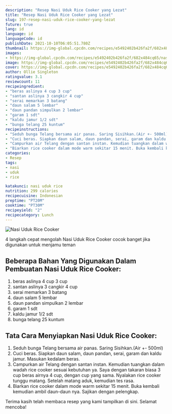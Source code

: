 ```yaml
---
description: "Resep Nasi Uduk Rice Cooker yang Lezat"
title: "Resep Nasi Uduk Rice Cooker yang Lezat"
slug: 197-resep-nasi-uduk-rice-cooker-yang-lezat
future: true
lang: id
language: id
languageCode: id
publishDate: 2021-10-10T06:05:51.780Z 
thumbnail: https://img-global.cpcdn.com/recipes/e5492402b426fa2f/682x484cq65/nasi-uduk-rice-cooker-foto-resep-utama.png
images:
- https://img-global.cpcdn.com/recipes/e5492402b426fa2f/682x484cq65/nasi-uduk-rice-cooker-foto-resep-utama.png
image: https://img-global.cpcdn.com/recipes/e5492402b426fa2f/682x484cq65/nasi-uduk-rice-cooker-foto-resep-utama.png
cover: https://img-global.cpcdn.com/recipes/e5492402b426fa2f/682x484cq65/nasi-uduk-rice-cooker-foto-resep-utama.png
author: Ollie Singleton
ratingvalue: 3.1
reviewcount: 11
recipeingredient:
- "beras aslinya 4 cup 3 cup"
- "santan aslinya 3 cangkir 4 cup"
- "serai memarkan 3 batang"
- "daun salam 5 lembar"
- "daun pandan simpulkan 2 lembar"
- "garam 1 sdt"
- "kaldu jamur 1/2 sdt"
- "bunga telang 25 kuntum"
recipeinstructions:
- "Seduh bunga Telang bersama air panas. Saring Sisihkan.(Air +- 500ml)"
- "Cuci beras. Siapkan daun salam, daun pandan, serai, garam dan kaldu jamur. Masukan kedalam beras."
- "Campurkan air Telang dengan santan instan. Kemudian tuangkan dalam wadah rice cooker sesuai kebutuhan ya. Saya dengan takaran biasa 3 cup beras airnya 4 cup, dengan cup yang sama. Nyalakan rice cooker tunggu matang. Setelah matang aduk, kemudian tes rasa."
- "Biarkan rice cooker dalam mode warm sekitar 15 menit. Buka kembali kemudian ambil daun-daun nya. Sajikan dengan pelengkap."
categories:
- Resep
tags:
- nasi
- uduk
- rice

katakunci: nasi uduk rice 
nutrition: 299 calories
recipecuisine: Indonesian
preptime: "PT20M"
cooktime: "PT30M"
recipeyield: "2"
recipecategory: Lunch
---
```



![Nasi Uduk Rice Cooker](https://img-global.cpcdn.com/recipes/e5492402b426fa2f/682x484cq65/nasi-uduk-rice-cooker-foto-resep-utama.png)

4 langkah cepat mengolah  Nasi Uduk Rice Cooker cocok banget jika digunakan untuk menjamu teman

<!--inarticleads1-->

## Beberapa Bahan Yang Digunakan Dalam Pembuatan Nasi Uduk Rice Cooker:

1. beras aslinya 4 cup 3 cup
1. santan aslinya 3 cangkir 4 cup
1. serai memarkan 3 batang
1. daun salam 5 lembar
1. daun pandan simpulkan 2 lembar
1. garam 1 sdt
1. kaldu jamur 1/2 sdt
1. bunga telang 25 kuntum



<!--inarticleads2-->

## Tata Cara Menyiapkan Nasi Uduk Rice Cooker:

1. Seduh bunga Telang bersama air panas. Saring Sisihkan.(Air +- 500ml)
1. Cuci beras. Siapkan daun salam, daun pandan, serai, garam dan kaldu jamur. Masukan kedalam beras.
1. Campurkan air Telang dengan santan instan. Kemudian tuangkan dalam wadah rice cooker sesuai kebutuhan ya. Saya dengan takaran biasa 3 cup beras airnya 4 cup, dengan cup yang sama. Nyalakan rice cooker tunggu matang. Setelah matang aduk, kemudian tes rasa.
1. Biarkan rice cooker dalam mode warm sekitar 15 menit. Buka kembali kemudian ambil daun-daun nya. Sajikan dengan pelengkap.




Terima kasih telah membaca resep yang kami tampilkan di sini. Selamat mencoba!
